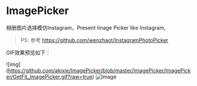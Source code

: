 # ImagePicker
相册图片选择模仿Instagram，Present Image Picker like Instagram,



> PS: 参考 https://github.com/wenzhaot/InstagramPhotoPicker

GIF效果预览如下：

![img] (https://github.com/akixie/ImagePicker/blob/master/ImagePicker/ImagePicker/GetFit_ImagePicker.gif?raw=true)
 ![image](https://github.com/ButBueatiful/dotvim/raw/master/screenshots/vim-screenshot.jpg)
